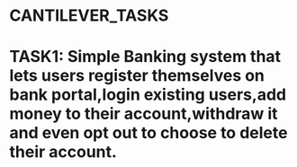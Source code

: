 # CANTILEVER_TASKS 
# TASK1: Simple Banking system that lets users register themselves on bank portal,login existing users,add money to their account,withdraw it and even opt out to choose to delete their account.
